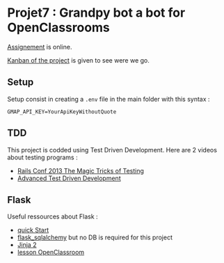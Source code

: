 # Projet7 : Grandpy bot a bot for OpenClassrooms
[Assignement](https://openclassrooms.com/fr/projects/158/assignment) is online.

[Kanban of the project](https://github.com/finevine/Projet7/projects/3) is given to see were we go.

## Setup
Setup consist in creating a `.env` file in the main folder with this syntax :
```
GMAP_API_KEY=YourApiKeyWithoutQuote
```

## TDD
This project is codded using Test Driven Development. Here are 2 videos about testing programs :
- [Rails Conf 2013 The Magic Tricks of Testing](https://youtu.be/URSWYvyc42M)
- [Advanced Test Driven Development](https://vimeo.com/97516288)

## Flask
Useful ressources about Flask :
- [quick Start](http://flask.palletsprojects.com/en/1.1.x/quickstart/#url-building)
- [flask_sqlalchemy](https://flask-sqlalchemy.palletsprojects.com/en/2.x/) but no DB is required for this project
- [Jinja 2](https://jinja.palletsprojects.com/en/2.10.x/templates/)
- [lesson OpenClassroom](https://openclassrooms.com/fr/courses/4425066-concevez-un-site-avec-flask)
